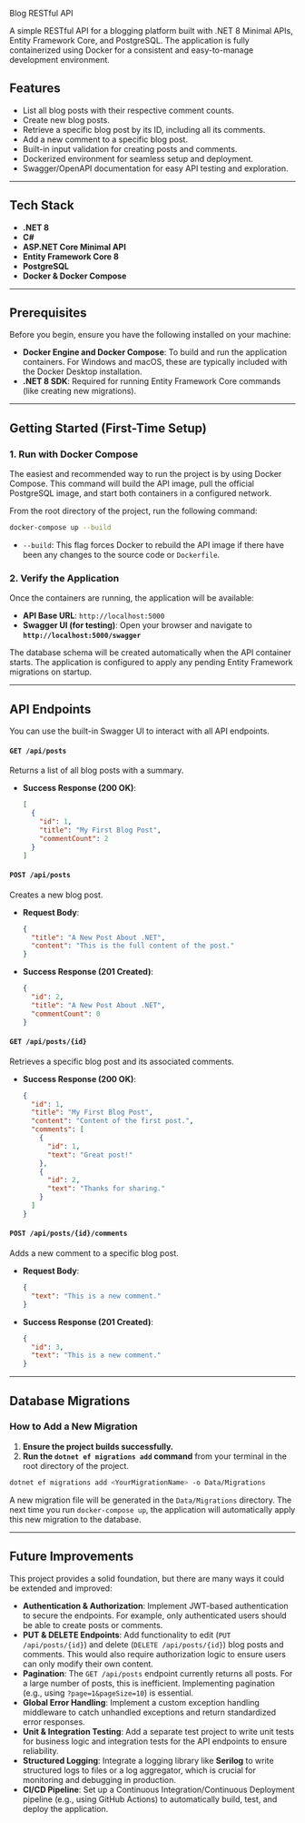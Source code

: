Blog RESTful API

A simple RESTful API for a blogging platform built with .NET 8 Minimal APIs, Entity Framework Core, and PostgreSQL. The application is fully containerized using Docker for a consistent and easy-to-manage development environment.

## Features

  - List all blog posts with their respective comment counts.
  - Create new blog posts.
  - Retrieve a specific blog post by its ID, including all its comments.
  - Add a new comment to a specific blog post.
  - Built-in input validation for creating posts and comments.
  - Dockerized environment for seamless setup and deployment.
  - Swagger/OpenAPI documentation for easy API testing and exploration.

-----

## Tech Stack

  - **.NET 8**
  - **C\#**
  - **ASP.NET Core Minimal API**
  - **Entity Framework Core 8**
  - **PostgreSQL**
  - **Docker & Docker Compose**

-----

## Prerequisites

Before you begin, ensure you have the following installed on your machine:

  - **Docker Engine and Docker Compose**: To build and run the application containers. For Windows and macOS, these are typically included with the Docker Desktop installation.
  - **.NET 8 SDK**: Required for running Entity Framework Core commands (like creating new migrations).

-----

## Getting Started (First-Time Setup)

### 1\. Run with Docker Compose

The easiest and recommended way to run the project is by using Docker Compose. This command will build the API image, pull the official PostgreSQL image, and start both containers in a configured network.

From the root directory of the project, run the following command:

```bash
docker-compose up --build
```

  - `--build`: This flag forces Docker to rebuild the API image if there have been any changes to the source code or `Dockerfile`.

### 2\. Verify the Application

Once the containers are running, the application will be available:

  - **API Base URL**: `http://localhost:5000`
  - **Swagger UI (for testing)**: Open your browser and navigate to **`http://localhost:5000/swagger`**

The database schema will be created automatically when the API container starts. The application is configured to apply any pending Entity Framework migrations on startup.

-----

## API Endpoints

You can use the built-in Swagger UI to interact with all API endpoints.

#### `GET /api/posts`

Returns a list of all blog posts with a summary.

  - **Success Response (200 OK)**:
    ```json
    [
      {
        "id": 1,
        "title": "My First Blog Post",
        "commentCount": 2
      }
    ]
    ```

#### `POST /api/posts`

Creates a new blog post.

  - **Request Body**:
    ```json
    {
      "title": "A New Post About .NET",
      "content": "This is the full content of the post."
    }
    ```
  - **Success Response (201 Created)**:
    ```json
    {
      "id": 2,
      "title": "A New Post About .NET",
      "commentCount": 0
    }
    ```

#### `GET /api/posts/{id}`

Retrieves a specific blog post and its associated comments.

  - **Success Response (200 OK)**:
    ```json
    {
      "id": 1,
      "title": "My First Blog Post",
      "content": "Content of the first post.",
      "comments": [
        {
          "id": 1,
          "text": "Great post!"
        },
        {
          "id": 2,
          "text": "Thanks for sharing."
        }
      ]
    }
    ```

#### `POST /api/posts/{id}/comments`

Adds a new comment to a specific blog post.

  - **Request Body**:
    ```json
    {
      "text": "This is a new comment."
    }
    ```
  - **Success Response (201 Created)**:
    ```json
    {
      "id": 3,
      "text": "This is a new comment."
    }
    ```

-----

## Database Migrations
### How to Add a New Migration

1.  **Ensure the project builds successfully.**
2.  **Run the `dotnet ef migrations add` command** from your terminal in the root directory of the project.

<!-- end list -->

```bash
dotnet ef migrations add <YourMigrationName> -o Data/Migrations
```

A new migration file will be generated in the `Data/Migrations` directory. The next time you run `docker-compose up`, the application will automatically apply this new migration to the database.

-----

## Future Improvements

This project provides a solid foundation, but there are many ways it could be extended and improved:

  - **Authentication & Authorization**: Implement JWT-based authentication to secure the endpoints. For example, only authenticated users should be able to create posts or comments.
  - **PUT & DELETE Endpoints**: Add functionality to edit (`PUT /api/posts/{id}`) and delete (`DELETE /api/posts/{id}`) blog posts and comments. This would also require authorization logic to ensure users can only modify their own content.
  - **Pagination**: The `GET /api/posts` endpoint currently returns all posts. For a large number of posts, this is inefficient. Implementing pagination (e.g., using `?page=1&pageSize=10`) is essential.
  - **Global Error Handling**: Implement a custom exception handling middleware to catch unhandled exceptions and return standardized error responses.
  - **Unit & Integration Testing**: Add a separate test project to write unit tests for business logic and integration tests for the API endpoints to ensure reliability.
  - **Structured Logging**: Integrate a logging library like **Serilog** to write structured logs to files or a log aggregator, which is crucial for monitoring and debugging in production.
  - **CI/CD Pipeline**: Set up a Continuous Integration/Continuous Deployment pipeline (e.g., using GitHub Actions) to automatically build, test, and deploy the application.
